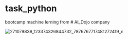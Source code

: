 # task_python
bootcamp machine lerning from # AI_Dojo company


![271079839_123374326844732_7876767717481272419_n](https://user-images.githubusercontent.com/38152937/149871697-438c7b08-866c-4d69-a298-bb6e864e5bd3.jpeg)
